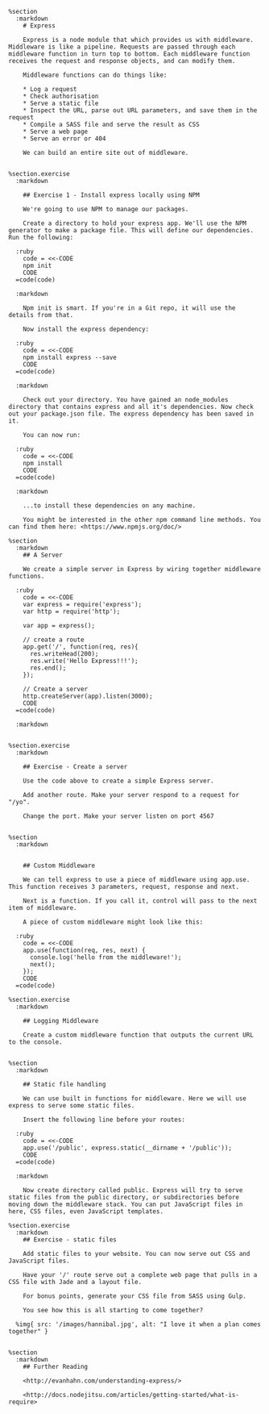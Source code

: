     %section
      :markdown
        # Express

        Express is a node module that which provides us with middleware. Middleware is like a pipeline. Requests are passed through each middleware function in turn top to bottom. Each middleware function receives the request and response objects, and can modify them.

        Middleware functions can do things like:

        * Log a request
        * Check authorisation
        * Serve a static file
        * Inspect the URL, parse out URL parameters, and save them in the request
        * Compile a SASS file and serve the result as CSS
        * Serve a web page
        * Serve an error or 404

        We can build an entire site out of middleware.


    %section.exercise
      :markdown

        ## Exercise 1 - Install express locally using NPM

        We're going to use NPM to manage our packages.

        Create a directory to hold your express app. We'll use the NPM generator to make a package file. This will define our dependencies. Run the following:

      :ruby
        code = <<-CODE
        npm init
        CODE
      =code(code)

      :markdown

        Npm init is smart. If you're in a Git repo, it will use the details from that.

        Now install the express dependency:

      :ruby
        code = <<-CODE
        npm install express --save
        CODE
      =code(code)

      :markdown

        Check out your directory. You have gained an node_modules directory that contains express and all it's dependencies. Now check out your package.json file. The express dependency has been saved in it.

        You can now run:

      :ruby
        code = <<-CODE
        npm install
        CODE
      =code(code)

      :markdown

        ...to install these dependencies on any machine.

        You might be interested in the other npm command line methods. You can find them here: <https://www.npmjs.org/doc/>

    %section
      :markdown
        ## A Server

        We create a simple server in Express by wiring together middleware functions.

      :ruby
        code = <<-CODE
        var express = require('express');
        var http = require('http');

        var app = express();

        // create a route
        app.get('/', function(req, res){
          res.writeHead(200);
          res.write('Hello Express!!!');
          res.end();
        });

        // Create a server
        http.createServer(app).listen(3000);
        CODE
      =code(code)

      :markdown


    %section.exercise
      :markdown

        ## Exercise - Create a server

        Use the code above to create a simple Express server.

        Add another route. Make your server respond to a request for "/yo".

        Change the port. Make your server listen on port 4567


    %section
      :markdown


        ## Custom Middleware

        We can tell express to use a piece of middleware using app.use. This function receives 3 parameters, request, response and next.

        Next is a function. If you call it, control will pass to the next item of middleware.

        A piece of custom middleware might look like this:

      :ruby
        code = <<-CODE
        app.use(function(req, res, next) {
          console.log('hello from the middleware!');
          next();
        });
        CODE
      =code(code)

    %section.exercise
      :markdown

        ## Logging Middleware

        Create a custom middleware function that outputs the current URL to the console.


    %section
      :markdown

        ## Static file handling

        We can use built in functions for middleware. Here we will use express to serve some static files.

        Insert the following line before your routes:

      :ruby
        code = <<-CODE
        app.use('/public', express.static(__dirname + '/public'));
        CODE
      =code(code)

      :markdown

        Now create directory called public. Express will try to serve static files from the public directory, or subdirectories before moving down the middleware stack. You can put JavaScript files in here, CSS files, even JavaScript templates.

    %section.exercise
      :markdown
        ## Exercise - static files

        Add static files to your website. You can now serve out CSS and JavaScript files.

        Have your '/' route serve out a complete web page that pulls in a CSS file with Jade and a layout file.

        For bonus points, generate your CSS file from SASS using Gulp.

        You see how this is all starting to come together?

      %img{ src: '/images/hannibal.jpg', alt: "I love it when a plan comes together" }


    %section
      :markdown
        ## Further Reading

        <http://evanhahn.com/understanding-express/>

        <http://docs.nodejitsu.com/articles/getting-started/what-is-require>
